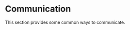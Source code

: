 # <x-trans>Communication</x-trans>

<x-trans>This section provides some common ways to communicate.</x-trans>
